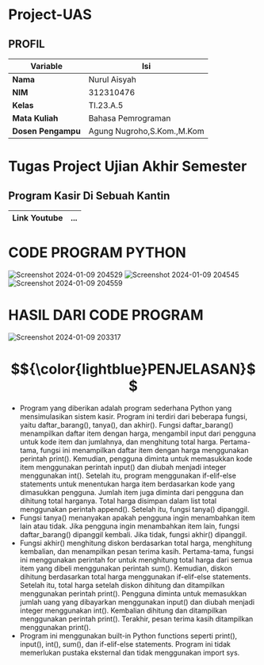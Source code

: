# Project-UAS
## PROFIL
| Variable           |             Isi            |
| -------------------|----------------------------|
| **Nama**           |         Nurul Aisyah       |
| **NIM**            |          312310476         |
| **Kelas**          |          TI.23.A.5         |
| **Mata Kuliah**    |     Bahasa Pemrograman     |
| **Dosen Pengampu** | Agung Nugroho,S.Kom.,M.Kom |

# Tugas Project Ujian Akhir Semester

## **Program Kasir Di Sebuah Kantin**<br>

|Link Youtube|... |
| --- | --- |

# CODE PROGRAM PYTHON
![Screenshot 2024-01-09 204529](https://github.com/nurulaisyah14/Project-UAS/assets/148174512/b9471f70-b01e-4af8-87fb-8122f87607da)
![Screenshot 2024-01-09 204545](https://github.com/nurulaisyah14/Project-UAS/assets/148174512/c5441231-5ceb-4b70-9131-a6362dda22ff)
![Screenshot 2024-01-09 204559](https://github.com/nurulaisyah14/Project-UAS/assets/148174512/f4790582-c3a4-4ecf-9e54-1d4252001356)




# HASIL DARI CODE PROGRAM 
![Screenshot 2024-01-09 203317](https://github.com/nurulaisyah14/Project-UAS/assets/148174512/c7f3706e-f6fc-4909-afc0-e3db629a9904)


# $${\color{lightblue}PENJELASAN}$$
* Program yang diberikan adalah program sederhana Python yang mensimulasikan sistem kasir. Program ini terdiri dari beberapa fungsi, yaitu daftar_barang(), tanya(), dan akhir().
Fungsi daftar_barang() menampilkan daftar item dengan harga, mengambil input dari pengguna untuk kode item dan jumlahnya, dan menghitung total harga. Pertama-tama, fungsi ini menampilkan daftar item dengan harga menggunakan perintah print(). Kemudian, pengguna diminta untuk memasukkan kode item menggunakan perintah input() dan diubah menjadi integer menggunakan int(). Setelah itu, program menggunakan if-elif-else statements untuk menentukan harga item berdasarkan kode yang dimasukkan pengguna. Jumlah item juga diminta dari pengguna dan dihitung total harganya. Total harga disimpan dalam list total menggunakan perintah append(). Setelah itu, fungsi tanya() dipanggil.
* Fungsi tanya() menanyakan apakah pengguna ingin menambahkan item lain atau tidak. Jika pengguna ingin menambahkan item lain, fungsi daftar_barang() dipanggil kembali. Jika tidak, fungsi akhir() dipanggil.
* Fungsi akhir() menghitung diskon berdasarkan total harga, menghitung kembalian, dan menampilkan pesan terima kasih. Pertama-tama, fungsi ini menggunakan perintah for untuk menghitung total harga dari semua item yang dibeli menggunakan perintah sum(). Kemudian, diskon dihitung berdasarkan total harga menggunakan if-elif-else statements. Setelah itu, total harga setelah diskon dihitung dan ditampilkan menggunakan perintah print(). Pengguna diminta untuk memasukkan jumlah uang yang dibayarkan menggunakan input() dan diubah menjadi integer menggunakan int(). Kembalian dihitung dan ditampilkan menggunakan perintah print(). Terakhir, pesan terima kasih ditampilkan menggunakan print().
* Program ini menggunakan built-in Python functions seperti print(), input(), int(), sum(), dan if-elif-else statements. Program ini tidak memerlukan pustaka eksternal dan tidak menggunakan import sys.


